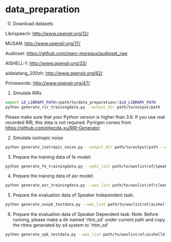 # data_preparation
0. Download datasets

Librispeech: http://www.openslr.org/12/

MUSAN: http://www.openslr.org/17/

Audioset: https://github.com/marc-moreaux/audioset_raw

AISHELL-1: http://www.openslr.org/33/

aidatatang_200zh: http://www.openslr.org/62/

Primewords: http://www.openslr.org/47/



1. Simulate RIRs
```bash 
export LD_LIBRARY_PATH=/path/to/data_preparation/:$LD_LIBRARY_PATH
python generate_rir_trainingdata.py --output_dir path/to/output/path
```
Please make sure that your Python version is higher than 3.6. If you use real recorded RIR, this step is not required. Pyrirgen comes from https://github.com/phecda-xu/RIR-Generator

2. Simulate isotropic noise

```bash 
python generate_isotropic_noise.py --output_dir path/to/output/path --wavnum 200
```

3. Prepare the training data of fe model:
```bash
python generate_fe_trainingdata.py --spk1_list path/to/wavlist/of/speaker1 --spk2_list path/to/wavlist/of/speaker2 --noise_list path/to/wavlist/of/noise --rir_list path/to/wavlist/of/rir --isotropic_list path/to/wavlist/of/isotropicnoise --mode train or dev --output_dir path/to/output/dir --wavnum we suggest 60000 for train and 3000 for dev
```

4. Prepare the training data of asr model:
```bash
python generate_asr_trainingdata.py --wav_list path/to/wavlist/of/cleanspeech --noise_list path/to/wavlist/of/noise --rir_list path/to/wavlist/of/rir --output_dir path/to/output/dir --mode train or dev
```

5. Prepare the evaluation data of Speaker Independent task:
```bash
python generate_nospk_testdata.py --wav_list path/to/wavlist/of/aishell4-test --textgrid_list path/to/textgridlist/of/aishell4-test --output_dir path/to/output/dir 
```

6. Prepare the evaluation data of Speaker Dependent task:
Note: Before running, please make a dir named 'rttm_sd' under current path and copy the rttms generated by sd system to 'rttm_sd'
```bash
python generate_spk_testdata.py --wav_list path/to/wavlist/of/aishell4-test --textgrid_list path/to/textgridlist/of/aishell4-test --output_dir path/to/output/dir 
```
